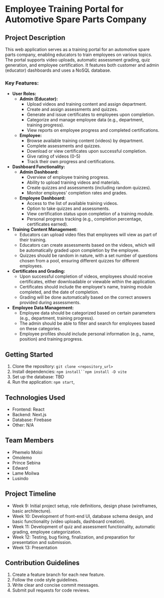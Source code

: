 #   Employee Training Portal for Automotive Spare Parts Company

##   Project Description

This web application serves as a training portal for an automotive spare parts company, enabling educators to train employees on various topics. The portal supports video uploads, automatic assessment grading, quiz generation, and employee certification.  It features both customer and admin (educator) dashboards and uses a NoSQL database.

###   Key Features:

* **User Roles:**
    * **Admin (Educator):**
        * Upload videos and training content and assign department. 
        * Create and assign assessments and quizzes. 
        * Generate and issue certificates to employees upon completion. 
        * Categorize and manage employee data (e.g., department, training progress). 
        * View reports on employee progress and completed certifications. 
    * **Employee:**
        * Browse available training content (videos) by department. 
        * Complete assessments and quizzes. 
        * Download or view certificates upon successful completion. 
        * Give rating of videos (0-5) 
        * Track their own progress and certifications. 
* **Dashboard Functionality:**
    * **Admin Dashboard:**
        * Overview of employee training progress. 
        * Ability to upload training videos and materials. 
        * Create quizzes and assessments (including random quizzes). 
        * Monitor employees' completion rates and grades. 
    * **Employee Dashboard:**
        * Access to the list of available training videos. 
        * Option to take quizzes and assessments. 
        * View certification status upon completion of a training module. 
        * Personal progress tracking (e.g., completion percentage, certificates earned). 
* **Training Content Management:**
    * Educators can upload video files that employees will view as part of their training. 
    * Educators can create assessments based on the videos, which will be automatically graded upon completion by the employee. 
    * Quizzes should be random in nature, with a set number of questions chosen from a pool, ensuring different quizzes for different employees.
* **Certificates and Grading:**
    * Upon successful completion of videos, employees should receive certificates, either downloadable or viewable within the application.
    * Certificates should include the employee's name, training module completed, and the date of completion. 
    * Grading will be done automatically based on the correct answers provided during assessments. 
* **Employee Data Management:**
    * Employee data should be categorized based on certain parameters (e.g., department, training progress). 
    * The admin should be able to filter and search for employees based on these categories. 
    * Employee profiles should include personal information (e.g., name, position) and training progress. 

##   Getting Started

1.  Clone the repository: `git clone <repository_url>`
2.  Install dependencies: `npm install``npm install -D vite`
3.  Set up the database: TBD
4.  Run the application: `npm start`,

##   Technologies Used

* Frontend:  React
* Backend:  Next.js
* Database:  Firebase
* Other:  N/A

##   Team Members

* Phemelo Moloi
* Omolemo
* Prince Sebina
* Edward
* Lame Moilwa
* Lusindo

##   Project Timeline

* Week 9: Initial project setup, role definitions, design phase (wireframes, basic architecture). 
* Week 10: Development of front-end UI, database schema design, and basic functionality (video uploads, dashboard creation). 
* Week 11: Development of quiz and assessment functionality, automatic grading, employee categorization. 
* Week 12: Testing, bug fixing, finalization, and preparation for presentation and submission. 
* Week 13: Presentation 

##   Contribution Guidelines

1.  Create a feature branch for each new feature.
2.  Follow the code style guidelines.
3.  Write clear and concise commit messages.
4.  Submit pull requests for code reviews.
